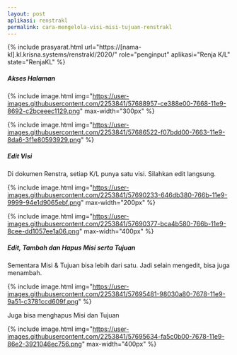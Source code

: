 ```yaml
---
layout: post
aplikasi: renstrakl
permalink: cara-mengelola-visi-misi-tujuan-renstrakl
---
```


{% include prasyarat.html 
    url="https://[nama-kl].kl.krisna.systems/renstrakl/2020/"
    role="penginput"
    aplikasi="Renja K/L"
    state="RenjaKL"
%}

##### Akses Halaman

{% include image.html
    img="https://user-images.githubusercontent.com/2253841/57688957-ce388e00-7668-11e9-8692-c2bceeec1129.png"
    max-width="300px"
%}

{% include image.html
    img="https://user-images.githubusercontent.com/2253841/57686522-f07bdd00-7663-11e9-8da6-3f1e80593929.png"
%}

##### Edit Visi 

Di dokumen Renstra, setiap K/L punya satu visi. Silahkan edit langsung.

{% include image.html
    img="https://user-images.githubusercontent.com/2253841/57690233-646db380-766b-11e9-9999-94e1d9065ebf.png"
    max-width="200px"
%}

{% include image.html
    img="https://user-images.githubusercontent.com/2253841/57690377-bca4b580-766b-11e9-8cee-dd1057ee1a06.png"
    max-width="400px"
%}

##### Edit, Tambah dan Hapus Misi serta Tujuan

Sementara Misi & Tujuan bisa lebih dari satu. Jadi selain mengedit, bisa juga menambah.

{% include image.html
    img="https://user-images.githubusercontent.com/2253841/57695481-98030a80-7678-11e9-9a51-c3781ccd609f.png"
%}

Juga bisa menghapus Misi dan Tujuan

{% include image.html
    img="https://user-images.githubusercontent.com/2253841/57695634-fa5c0b00-7678-11e9-86e2-3921046ec756.png"
    max-width="400px"
%}

